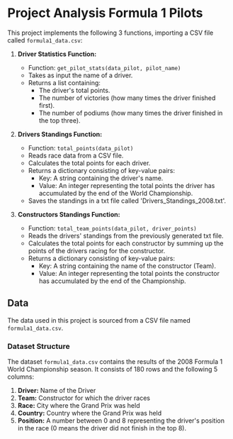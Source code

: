 # Project Analysis Formula 1 Pilots

This project implements the following 3 functions, importing a CSV file called `formula1_data.csv`:

1. **Driver Statistics Function:**
   - Function: `get_pilot_stats(data_pilot, pilot_name)`
   - Takes as input the name of a driver.
   - Returns a list containing:
     - The driver's total points.
     - The number of victories (how many times the driver finished first).
     - The number of podiums (how many times the driver finished in the top three).

2. **Drivers Standings Function:**
   - Function: `total_points(data_pilot)`
   - Reads race data from a CSV file.
   - Calculates the total points for each driver.
   - Returns a dictionary consisting of key-value pairs:
     - Key: A string containing the driver's name.
     - Value: An integer representing the total points the driver has accumulated by the end of the World Championship.
   - Saves the standings in a txt file called 'Drivers_Standings_2008.txt'.

3. **Constructors Standings Function:**
   - Function: `total_team_points(data_pilot, driver_points)`
   - Reads the drivers' standings from the previously generated txt file.
   - Calculates the total points for each constructor by summing up the points of the drivers racing for the constructor.
   - Returns a dictionary consisting of key-value pairs:
     - Key: A string containing the name of the constructor (Team).
     - Value: An integer representing the total points the constructor has accumulated by the end of the Championship.

## Data

The data used in this project is sourced from a CSV file named `formula1_data.csv`.

### Dataset Structure

The dataset `formula1_data.csv` contains the results of the 2008 Formula 1 World Championship season. It consists of 180 rows and the following 5 columns:

1. **Driver:** Name of the Driver
2. **Team:** Constructor for which the driver races
3. **Race:** City where the Grand Prix was held
4. **Country:** Country where the Grand Prix was held
5. **Position:** A number between 0 and 8 representing the driver's position in the race (0 means the driver did not finish in the top 8).
